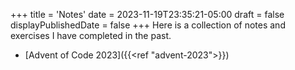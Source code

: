 +++
title = 'Notes'
date = 2023-11-19T23:35:21-05:00
draft = false
displayPublishedDate = false
+++
Here is a collection of notes and exercises I have completed in the past.

 - [Advent of Code 2023]({{<ref "advent-2023">}})
